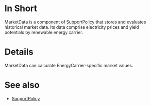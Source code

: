 # In Short

MarketData is a component of [SupportPolicy](../Agents/SupportPolicy.md) that stores and evaluates historical market data.
Its data comprise electricity prices and yield potentials by renewable energy carrier.

# Details

MarketData can calculate EnergyCarrier-specific market values.

# See also

* [SupportPolicy](../Agents/SupportPolicy.md)